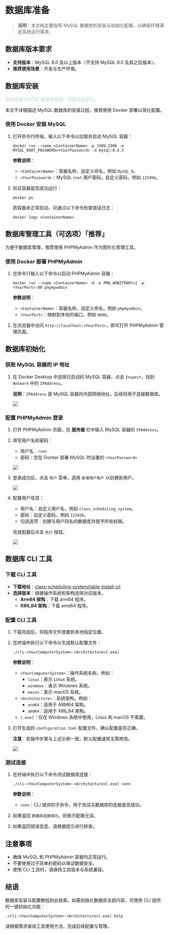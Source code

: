 # 数据库准备

> **说明**：本文档主要指导 MySQL 数据库的安装与初始化配置，以确保环境满足系统运行需求。

## 数据库版本要求

- **支持版本**：MySQL 8.0 及以上版本（不支持 MySQL 9.0 及其之后版本）。
- **推荐使用场景**：开发与生产环境。

## 数据库安装

<div style="color: lightblue;">若已安装 MySQL 数据库程序，可跳过此部分。</div>

本文不详细描述 MySQL 数据库的安装过程，推荐使用 Docker 部署以简化配置。

### 使用 Docker 安装 MySQL

1. 打开命令行终端，输入以下命令以拉取并启动 MySQL 容器：

    `docker run --name <ContainerName> -p 3306:3306 -e MYSQL_ROOT_PASSWORD=<YourPassword> -d mysql:8.4.3`

    **参数说明**：

    - `<ContainerName>`：容器名称，自定义命名，例如 `MySQL_8`。
    - `<YourPassword>`：MySQL `root` 用户密码，自定义密码，例如 `123456`。

2. 验证容器是否成功运行：

    `docker ps`

    若容器未正常启动，可通过以下命令检查错误日志：

    `docker logs <ContainerName>`

## 数据库管理工具（可选项）「推荐」

为便于数据库管理，推荐使用 PHPMyAdmin 作为图形化管理工具。

### 使用 Docker 部署 PHPMyAdmin

1. 在命令行输入以下命令以启动 PHPMyAdmin 容器：

    `docker run --name <ContainerName> -d -e PMA_ARBITRARY=1 -p <YourPort>:80 phpmyadmin`

    **参数说明**：

    - `<ContainerName>`：容器名称，自定义命名，例如 `phpmyadmin`。
    - `<YourPort>`：映射到本地的端口，例如 `8080`。

2. 在浏览器中访问 `http://localhost:<YourPort>`，即可打开 PHPMyAdmin 管理页面。

## 数据库初始化

### 获取 MySQL 容器的 IP 地址

1. 在 Docker Desktop 中选择已启动的 MySQL 容器，点击 `Inspect`，找到 `Network` 中的 `IPAddress`。

    **说明**：`IPAddress` 是 MySQL 容器的内部网络地址，后续将用于连接数据库。

    ![](/assets/images/develop-database-mysql.png)

### 配置 PHPMyAdmin 登录

1. 打开 PHPMyAdmin 页面，在 **服务器** 栏中输入 MySQL 容器的 `IPAddress`。
2. 填写用户名和密码：
    - 用户名：`root`
    - 密码：您在 Docker 部署 MySQL 时设置的 `<YourPassword>`

    ![](/assets/images/develop-database-phpmyadmin-login-page.png)

3. 登录成功后，点击 `账户` 菜单，选择 `新增用户账户` 以创建新用户。

    ![](/assets/images/develop-database-phpmyadmin-create-before.png)

4. 配置用户信息：
    - 用户名：自定义用户名，例如 `class_scheduling_system`。
    - 密码：自定义密码，例如 `123456`。
    - 勾选选项：创建与用户同名的数据库并授予所有权限。

    完成配置后点击 `执行` 按钮。

    ![](/assets/images/develop-database-phpmyadmin-create.png)

## 数据库 CLI 工具

### 下载 CLI 工具

- **下载地址**：[class-scheduling-system/table-install-cli](https://github.com/class-scheduling-system/table-install-cli/releases)
- **选择版本**：根据操作系统和架构选择对应版本。
    - **Arm64 架构**：下载 arm64 程序。
    - **X86_64 架构**：下载 amd64 程序。

### 配置 CLI 工具

1. 下载完成后，将程序文件放置到本地指定位置。
2. 在终端中执行以下命令以生成默认配置文件：

    `./cli-<YourComputerSystem>-<Architecture>[.exe]`

    **参数说明**：

    - `<YourComputerSystem>`：操作系统名称，例如：
        - `linux`：表示 Linux 系统。
        - `windows`：表示 Windows 系统。
        - `macos`：表示 macOS 系统。
    - `<Architecture>`：系统架构，例如：
        - `arm64`：适用于 ARM64 架构。
        - `amd64`：适用于 X86_64 架构。
    - `[.exe]`：仅在 Windows 系统中使用，Linux 和 macOS 不需要。

3. 打开生成的 `configuration.toml` 配置文件，确认配置是否正确。

    **注意**：若操作步骤与上述示例一致，默认配置通常无需修改。

    ![](/assets/images/develop-database-cli-config.png)

### 测试连接

1. 在终端中执行以下命令测试数据库连接：

    `./cli-<YourComputerSystem>-<Architecture>[.exe] conn`

    **参数说明**：

    - `conn`：CLI 提供的子命令，用于测试与数据库的连接是否成功。

2. 如果返回 `数据库连接成功`，则表示配置无误。
3. 如果返回错误信息，请根据提示进行排查。

## 注意事项

- 确保 MySQL 和 PHPMyAdmin 容器均正常运行。
- 不要使用过于简单的密码以保证数据安全。
- 使用 CLI 工具时，请保持工具版本与系统兼容。

## 结语

数据库安装与配置教程到此结束。如需初始化数据库全部内容，可使用 CLI 提供的一键初始化功能：

```shell
./cli-<YourComputerSystem>-<Architecture>[.exe] help
```

请根据需求查阅工具使用方法，完成后续配置与管理。
